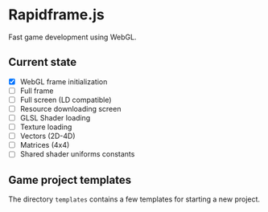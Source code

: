 # Rapidframe.js

Fast game development using WebGL.

## Current state
 * [X] WebGL frame initialization
 * [ ] Full frame
 * [ ] Full screen (LD compatible)
 * [ ] Resource downloading screen
 * [ ] GLSL Shader loading
 * [ ] Texture loading
 * [ ] Vectors (2D-4D)
 * [ ] Matrices (4x4)
 * [ ] Shared shader uniforms constants

## Game project templates
The directory ```templates``` contains a few templates for starting a new project.

